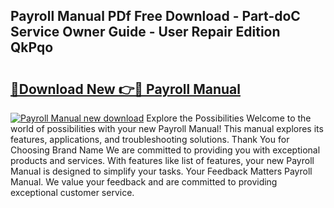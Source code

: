 ## Payroll Manual PDf Free Download - Part-doC Service Owner Guide - User Repair Edition QkPqo

# <h2><a href="http://cf1300.oget.top/?id=Payroll+Manual">🔗Download New 👉🔴 Payroll Manual</a></h2>

[![Payroll Manual new download](https://i.imgur.com/5g1atiW.png)](http://cf1300.oget.top/?id=Payroll+Manual)
Explore the Possibilities Welcome to the world of possibilities with your new Payroll Manual! This manual explores its features, applications, and troubleshooting solutions. Thank You for Choosing Brand Name We are committed to providing you with exceptional products and services. With features like list of features, your new Payroll Manual is designed to simplify your tasks. Your Feedback Matters Payroll Manual. We value your feedback and are committed to providing exceptional customer service.
